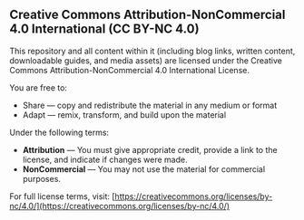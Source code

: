 ## Creative Commons Attribution-NonCommercial 4.0 International (CC BY-NC 4.0)

This repository and all content within it (including blog links, written content, downloadable guides, and media assets) are licensed under the Creative Commons Attribution-NonCommercial 4.0 International License.

You are free to:
- Share — copy and redistribute the material in any medium or format
- Adapt — remix, transform, and build upon the material

Under the following terms:
- **Attribution** — You must give appropriate credit, provide a link to the license, and indicate if changes were made.
- **NonCommercial** — You may not use the material for commercial purposes.

For full license terms, visit: [https://creativecommons.org/licenses/by-nc/4.0/](https://creativecommons.org/licenses/by-nc/4.0/)
